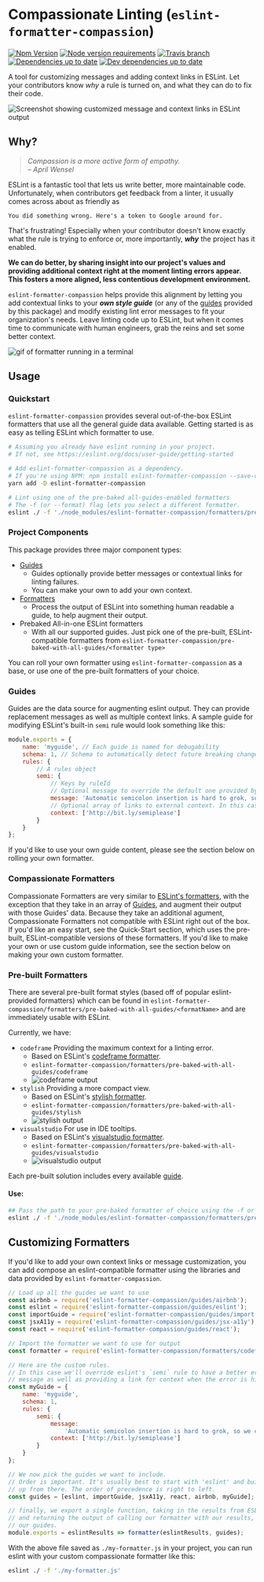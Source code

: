 # Compassionate Linting (`eslint-formatter-compassion`)

[![Npm Version](https://img.shields.io/npm/v/eslint-formatter-compassion.svg)](https://www.npmjs.com/package/eslint-formatter-compassion)
[![Node version requirements](https://img.shields.io/node/v/eslint-formatter-compassion.svg)](https://github.com/betaorbust/eslint-formatter-compassion/blob/master/package.json)
[![Travis branch](https://img.shields.io/travis/betaorbust/eslint-formatter-compassion/master.svg)](https://travis-ci.org/betaorbust/eslint-formatter-compassion)
[![Dependencies up to date](https://david-dm.org/betaorbust/eslint-formatter-compassion.svg)](https://david-dm.org/betaorbust/eslint-formatter-compassion)
[![Dev dependencies up to date](https://david-dm.org/betaorbust/eslint-formatter-compassion/dev-status.svg)](https://david-dm.org/betaorbust/eslint-formatter-compassion?type=dev)

A tool for customizing messages and adding context links in ESLint. Let your contributors know _why_
a rule is turned on, and what they can do to fix their code.

![Screenshot showing customized message and context links in ESLint output](./docs/images/overview.png)

## Why?

> _Compassion is a more active form of empathy._  
> _– April Wensel_

ESLint is a fantastic tool that lets us write better, more maintainable code. Unfortunately, when
contributors get feedback from a linter, it usually comes across about as friendly as

```
You did something wrong. Here's a token to Google around for.
```

That's frustrating! Especially when your contributor doesn't know exactly what the rule is trying to
enforce or, more importantly, _**why**_ the project has it enabled.

**We can do better, by sharing insight into our project's values and providing additional context
right at the moment linting errors appear. This fosters a more aligned, less contentious development
environment.**

`eslint-formatter-compassion` helps provide this alignment by letting you add contextual links to
your _**own style guide**_ (or any of the [guides](#guides) provided by this package) and modify
existing lint error messages to fit your organization's needs. Leave linting code up to ESLint, but
when it comes time to communicate with human engineers, grab the reins and set some better context.

![gif of formatter running in a terminal](./docs/images/formatter-demo.gif)

## Usage

### Quickstart

`eslint-formatter-compassion` provides several out-of-the-box ESLint formatters that use all the
general guide data available. Getting started is as easy as telling ESLint which formatter to use.

```bash
# Assuming you already have eslint running in your project.
# If not, see https://eslint.org/docs/user-guide/getting-started

# Add eslint-formatter-compassion as a dependency.
# If you're using NPM: npm install eslint-formatter-compassion --save-dev
yarn add -D eslint-formatter-compassion

# Lint using one of the pre-baked all-guides-enabled formatters
# The -f (or --format) flag lets you select a different formatter.
eslint ./ -f './node_modules/eslint-formatter-compassion/formatters/pre-baked-with-all-guides/stylish'
```

### Project Components

This package provides three major component types:

-   [Guides](#guides)
    -   Guides optionally provide better messages or contextual links for linting failures.
    -   You can make your own to add your own context.
-   [Formatters](#formatters)
    -   Process the output of ESLint into something human readable a guide, to help augment their
        output.
-   Prebaked All-in-one ESLint formatters
    -   With all our supported guides. Just pick one of the pre-built, ESLint-compatible formatters
        from `eslint-formatter-compassion/pre-baked-with-all-guides/<formatter type>`

You can roll your own formatter using `eslint-formatter-compassion` as a base, or use one of the
pre-built formatters of your choice.

### Guides

Guides are the data source for augmenting eslint output. They can provide replacement messages as
well as multiple context links. A sample guide for modifying ESLint's built-in `semi` rule would
look something like this:

```js
module.exports = {
    name: 'myguide', // Each guide is named for debugability
    schema: 1, // Schema to automatically detect future breaking changes
    rules: {
        // A rules object
        semi: {
            // Keys by ruleId
            // Optional message to override the default one provided by `semi`
            message: 'Automatic semicolon insertion is hard to grok, so we use semicolons in JS.',
            // Optional array of links to external context. In this case, a blog post.
            context: ['http://bit.ly/semiplease']
        }
    }
};
```

If you'd like to use your own guide content, please see the section below on rolling your own
formatter.

### Compassionate Formatters

Compassionate Formatters are very similar to
[ESLint's formatters](https://eslint.org/docs/user-guide/formatters/), with the exception that they
take in an array of [Guides](#guides), and augment their output with those Guides' data. Because
they take an additional agument, Compassionate Formatters not compatible with ESLint right out of
the box. If you'd like an easy start, see the Quick-Start section, which uses the pre-built,
ESLint-compatible versions of these formatters. If you'd like to make your own or use custom guide
information, see the section below on making your own custom formatter.

### Pre-built Formatters

There are several pre-built format styles (based off of popular eslint-provided formatters) which
can be found in `eslint-formatter-compassion/formatters/pre-baked-with-all-guides/<formatName>` and
are immediately usable with ESLint.

Currently, we have:

-   `codeframe` Providing the maximum context for a linting error.
    -   Based on ESLint's
        [codeframe formatter](https://eslint.org/docs/user-guide/formatters/#codeframe).
    -   `eslint-formatter-compassion/formatters/pre-baked-with-all-guides/codeframe`
    -   ![codeframe output](./docs/images/codeframe.png)
-   `stylish` Providing a more compact view.
    -   Based on ESLint's
        [stylish formatter](https://eslint.org/docs/user-guide/formatters/#stylish).
    -   `eslint-formatter-compassion/formatters/pre-baked-with-all-guides/stylish`
    -   ![stylish output](./docs/images/stylish.png)
-   `visualstudio` For use in IDE tooltips.
    -   Based on ESLint's
        [visualstudio formatter](https://eslint.org/docs/user-guide/formatters/#visualstudio).
    -   `eslint-formatter-compassion/formatters/pre-baked-with-all-guides/visualstudio`
    -   ![visualstudio output](./docs/images/visualstudio.png)

Each pre-built solution includes every available [guide](#guide).

#### Use:

```sh
## Pass the path to your pre-baked formatter of choice using the -f or --format flag
eslint ./ -f './node_modules/eslint-formatter-compassion/formatters/pre-baked-with-all-guides/stylish'
```

## Customizing Formatters

If you'd like to add your own context links or message customization, you can add compose an
eslint-compatible formatter using the libraries and data provided by `eslint-formatter-compassion`.

```js
// Load up all the guides we want to use
const airbnb = require('eslint-formatter-compassion/guides/airbnb');
const eslint = require('eslint-formatter-compassion/guides/eslint');
const importGuide = require('eslint-formatter-compassion/guides/import');
const jsxA11y = require('eslint-formatter-compassion/guides/jsx-a11y');
const react = require('eslint-formatter-compassion/guides/react');

// Import the formatter we want to use for output
const formatter = require('eslint-formatter-compassion/formatters/codeframe');

// Here are the custom rules.
// In this case we'll override eslint's `semi` rule to have a better error
// message as well as providing a link for context when the error is hit.
const myGuide = {
    name: 'myguide',
    schema: 1,
    rules: {
        semi: {
            message:
                'Automatic semicolon insertion is hard to grok, so we choose to use semicolons in JS.',
            context: ['http://bit.ly/semiplease']
        }
    }
};

// We now pick the guides we want to include.
// Order is important. It's usually best to start with 'eslint' and build
// up from there. The order of precedence is right to left.
const guides = [eslint, importGuide, jsxA11y, react, airbnb, myGuide];

// finally, we export a single function, taking in the results from ESLint,
// and returning the output of calling our formatter with our results, and
// our guides.
module.exports = eslintResults => formatter(eslintResults, guides);
```

With the above file saved as `./my-formatter.js` in your project, you can run eslint with your
custom compassionate formatter like this:

```sh
eslint ./ -f './my-formatter.js'
```
